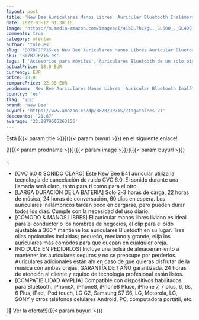 ```yaml
---
layout: post
title: 'New Bee Auriculares Manos Libres  Auricular Bluetooth Inalámbrico Negocio con Micrófono Auricular para iPhone  Samsung  Huawei  Xiaomi  HTC  LG  Sony  PC 60 Días en Espera  Negro '
date: 2022-03-12 01:38:16
image: 'https://m.media-amazon.com/images/I/41bBL7hCkgL._SL500_._SL400_.jpg'
comments: true
category: ofertas
author: 'tole.es'
slug: 'B07B7JP71S-es New Bee Auriculares Manos Libres Auricular Bluetooth...'
sku: 'B07B7JP71S-es'
tags: [ 'Accesorios para móviles','Auriculares Bluetooth de un solo oído','Auriculares para equipo de audio','Auriculares y accesorios','Comunicación móvil y accesorios','Electrónica','iphone','new bee', ]
actualPrice: 18.0 EUR
currency: EUR
price: 18.0
comparePrice: 22.98 EUR
prodname: 'New Bee Auriculares Manos Libres  Auricular Bluetooth Inalámbrico Negocio con Micrófono Auricular para iPhone  Samsung  Huawei  Xiaomi  HTC  LG  Sony  PC 60 Días en Espera  Negro '
country: 'es'
flag: '🇪🇸'
brand: 'New Bee'
buyurl: 'https://www.amazon.es/dp/B07B7JP71S/?tag=tolees-21'
descuento: '21.67'
average: '22.2879605263156'
---
```


Está [{{< param title >}}]({{< param buyurl >}}) en el siguiente enlace!

[![{{< param prodname >}}]({{< param image >}})]({{< param buyurl >}})

ℹ️:

- [CVC 6.0 & SONIDO CLARO] Este New Bee B41 auricular utiliza la tecnología de cancelación de ruido CVC 6.0. El sonido durante una llamada será claro, tanto para ti como para el otro.
- [LARGA DURACIÓN DE LA BATERÍA] Solo 2-3 horas de carga, 22 horas de música, 24 horas de conversación, 60 días en espera. Los auriculares inalámbricos tardan poco en cargarse, pero pueden durar todos los días. Cumple con la necesidad del uso diario.
- [CÓMODO & MANOS LIBRES] El auricular manos libres liviano es ideal para el conductor o los hombres de negocios, el clip para el oído ajustable a 360 ° mantiene los auriculares Bluetooth en su lugar. Tres ollas opcionales incluidas; pequeño, mediano y grande, elija los auriculares más cómodos para que quepan en cualquier oreja.
- [NO DUDE EN PEDIDRLOS] Incluye una bolsa de almacenamiento a mantener los auriculares seguros y no se preocupe por perderlos. Auriculares adicionales están ahí en caso de que quieras disfrutar de la música con ambas orejas. GARANTÍA DE 1 AÑO garantizada. 24 horas de atención al cliente y equipo de tecnología profesional están listos.
- [COMPATIBILIDAD AMPLIA] Compatible con dispositivos habilitados para Bluetooth. iPhoneX, iPhone8, iPhone8 Pluse, iPhone 7, 7 plus, 6, 6s, 6 Plus, iPad, iPod touch, LG G2, Samsung S7 S6, LG, Motorola, LG, SONY y otros teléfonos celulares Android, PC, computadora portátil, etc.

[🛒 Ver la oferta!!]({{< param buyurl >}})
